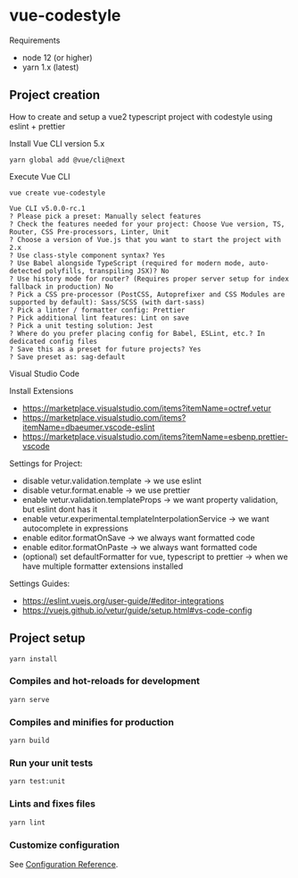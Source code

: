 # vue-codestyle

Requirements

- node 12 (or higher)
- yarn 1.x (latest)

## Project creation

How to create and setup a vue2 typescript project with codestyle using eslint + prettier

Install Vue CLI version 5.x

```
yarn global add @vue/cli@next
```

Execute Vue CLI

```
vue create vue-codestyle
```

```
Vue CLI v5.0.0-rc.1
? Please pick a preset: Manually select features
? Check the features needed for your project: Choose Vue version, TS, Router, CSS Pre-processors, Linter, Unit
? Choose a version of Vue.js that you want to start the project with 2.x
? Use class-style component syntax? Yes
? Use Babel alongside TypeScript (required for modern mode, auto-detected polyfills, transpiling JSX)? No
? Use history mode for router? (Requires proper server setup for index fallback in production) No
? Pick a CSS pre-processor (PostCSS, Autoprefixer and CSS Modules are supported by default): Sass/SCSS (with dart-sass)
? Pick a linter / formatter config: Prettier
? Pick additional lint features: Lint on save
? Pick a unit testing solution: Jest
? Where do you prefer placing config for Babel, ESLint, etc.? In dedicated config files
? Save this as a preset for future projects? Yes
? Save preset as: sag-default
```

Visual Studio Code

Install Extensions

- https://marketplace.visualstudio.com/items?itemName=octref.vetur
- https://marketplace.visualstudio.com/items?itemName=dbaeumer.vscode-eslint
- https://marketplace.visualstudio.com/items?itemName=esbenp.prettier-vscode

Settings for Project:

- disable vetur.validation.template -> we use eslint
- disable vetur.format.enable -> we use prettier
- enable vetur.validation.templateProps -> we want property validation, but eslint dont has it
- enable vetur.experimental.templateInterpolationService -> we want autocomplete in expressions
- enable editor.formatOnSave -> we always want formatted code
- enable editor.formatOnPaste -> we always want formatted code
- (optional) set defaultFormatter for vue, typescript to prettier -> when we have multiple formatter extensions installed

Settings Guides:

- https://eslint.vuejs.org/user-guide/#editor-integrations
- https://vuejs.github.io/vetur/guide/setup.html#vs-code-config

## Project setup

```
yarn install
```

### Compiles and hot-reloads for development

```
yarn serve
```

### Compiles and minifies for production

```
yarn build
```

### Run your unit tests

```
yarn test:unit
```

### Lints and fixes files

```
yarn lint
```

### Customize configuration

See [Configuration Reference](https://cli.vuejs.org/config/).
